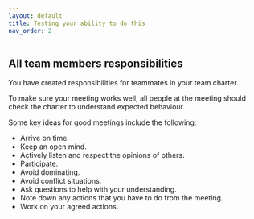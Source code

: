 ```yaml
---
layout: default
title: Testing your ability to do this
nav_order: 2
---
```


## All team members responsibilities
You have created responsibilities for teammates in your team charter.

To make sure your meeting works well, all people at the meeting should check the charter to understand expected behaviour.

Some key ideas for good meetings include the following: 

- Arrive on time.
- Keep an open mind.
- Actively listen and respect the opinions of others.
- Participate.
- Avoid dominating.
- Avoid conflict situations.
- Ask questions to help with your understanding.
- Note down any actions that you have to do from the meeting. 
- Work on your agreed actions.
